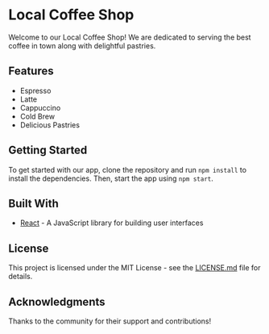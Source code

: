 # Local Coffee Shop

Welcome to our Local Coffee Shop! We are dedicated to serving the best coffee in town along with delightful pastries.

## Features
- Espresso
- Latte
- Cappuccino
- Cold Brew
- Delicious Pastries

## Getting Started
To get started with our app, clone the repository and run `npm install` to install the dependencies. Then, start the app using `npm start`.

## Built With
- [React](https://reactjs.org/) - A JavaScript library for building user interfaces

## License
This project is licensed under the MIT License - see the [LICENSE.md](LICENSE.md) file for details.

## Acknowledgments
Thanks to the community for their support and contributions!